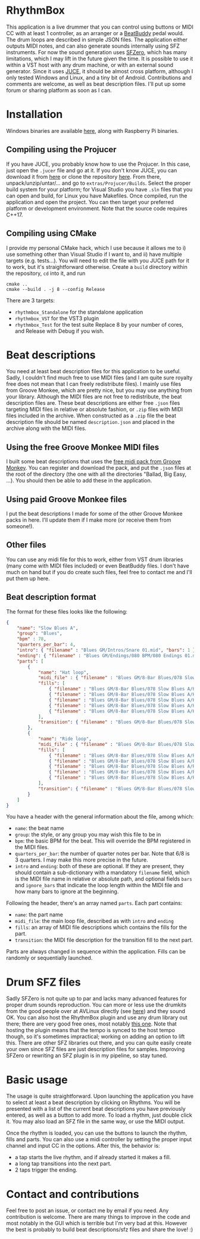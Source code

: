 # RhythmBox

This application is a live drummer that you can control using buttons or MIDI CC with at least 1 controller, as an arranger or a [BeatBuddy](https://singularsound.com/) pedal would.
The drum loops are described in simple JSON files.
The application either outputs MIDI notes, and can also generate sounds internally using SFZ instruments.
For now the sound generation uses [SFZero](http://stevefolta.github.io/SFZero/), which has many limitations, which I may lift in the future given the time.
It is possible to use it within a VST host with any drum machine, or with an external sound generator.
Since it uses [JUCE](https://juce.com/), it should be almost cross platform, although I only tested Windows and Linux, and a tiny bit of Android.
Contributions and comments are welcome, as well as beat description files.
I'll put up some forum or sharing platform as soon as I can.

# Installation

Windows binaries are available [here](https://github.com/paulfd/rhythmbox/releases), along with Raspberry Pi binaries.

## Compiling using the Projucer

If you have JUCE, you probably know how to use the Projucer.
In this case, just open the `.jucer` file and go at it.
If you don't know JUCE, you can download it from [here](https://shop.juce.com/get-juce) or clone the repository [here](https://github.com/WeAreROLI/JUCE).
From there, unpack/unzip/untar/... and go to `extras/Projucer/Builds`.
Select the proper build system for your platform; for Visual Studio you have `.sln` files that you can open and build, for Linux you have Makefiles.
Once compiled, run the application and open the project.
You can then target your preferred platform or development environment.
Note that the source code requires C++17.

## Compiling using CMake

I provide my personal CMake hack, which I use because it allows me to i) use something other than Visual Studio if I want to, and ii) have multiple targets (e.g. tests...).
You will need to edit the file with you JUCE path for it to work, but it's straightforward otherwise.
Create a `build` directory within the repository, `cd` into it, and run
```
cmake ..
cmake --build . -j 8 --config Release
```
There are 3 targets:
- `rhythmbox_Standalone` for the standalone application
- `rhythmbox_VST` for the VST3 plugin
- `rhythmbox_Test` for the test suite
Replace 8 by your number of cores, and Release with Debug if you wish.

# Beat descriptions

You need at least beat description files for this application to be useful.
Sadly, I couldn't find much free to use MIDI files (and I am quite sure royalty free does not mean that I can freely redistribute files).
I mainly use files from Groove Monkee, which are pretty nice, but you may use anything from your library.
Although the MIDI files are not free to redistribute, the beat description files are.
These beat descriptions are either free `.json` files targeting MIDI files in relative or absolute fashion, or `.zip` files with MIDI files included in the archive.
When constructed as a `.zip` file the beat description file should be named `description.json` and placed in the archive along with the MIDI files.

## Using the free Groove Monkee MIDI files

I built some beat descriptions that uses the [free midi pack from Groove Monkey](https://groovemonkee.com/pages/free-midi-loops).
You can register and download the pack, and put the `.json` files at the root of the directory (the one with all the directories "Ballad, Big Easy, ...).
You should then be able to add these in the application.

## Using paid Groove Monkee files

I put the beat descriptions I made for some of the other Groove Monkee packs in here.
I'll update them if I make more (or receive them from someone!).

## Other files

You can use any midi file for this to work, either from VST drum libraries (many come with MIDI files included) or even BeatBuddy files.
I don't have much on hand but if you do create such files, feel free to contact me and I'll put them up here.

## Beat description format

The format for these files looks like the following:
```json
{
    "name": "Slow Blues A",
    "group": "Blues",
    "bpm" : 78,
    "quarters_per_bar": 4,
    "intro": { "filename" : "Blues GM/Intros/Snare 01.mid", "bars": 1 },
    "ending": { "filename" : "Blues GM/Endings/080 BPM/080 Endings 01.mid", "bars": 2 },
    "parts": [
        {
            "name": "Hat loop",
            "midi_file" : { "filename" : "Blues GM/8-Bar Blues/078 Slow Blues A/Hat Grooves/Slow Blues A Hats F1 S.mid", "bars": 4, "ignore_bars": 1 },
            "fills": [
                { "filename" : "Blues GM/8-Bar Blues/078 Slow Blues A/Hat Grooves/Slow Blues A Hats F2 S.mid", "bars": 1, "ignore_bars": 7 },
                { "filename" : "Blues GM/8-Bar Blues/078 Slow Blues A/Hat Grooves/Slow Blues A Hats F3 M.mid", "bars": 1, "ignore_bars": 7 },
                { "filename" : "Blues GM/8-Bar Blues/078 Slow Blues A/Hat Grooves/Slow Blues A Hats F4 M.mid", "bars": 1, "ignore_bars": 7 },
                { "filename" : "Blues GM/8-Bar Blues/078 Slow Blues A/Hat Grooves/Slow Blues A Hats F5 M.mid", "bars": 1, "ignore_bars": 7 },
                { "filename" : "Blues GM/8-Bar Blues/078 Slow Blues A/Hat Grooves/Slow Blues A Hats F6 L.mid", "bars": 1, "ignore_bars": 7 }
            ],
            "transition": { "filename" : "Blues GM/8-Bar Blues/078 Slow Blues A/Hat Grooves/Slow Blues A Hats F1 S.mid", "bars": 1, "ignore_bars": 7 }
        },
        {
            "name": "Ride loop",
            "midi_file" : { "filename" : "Blues GM/8-Bar Blues/078 Slow Blues A/Ride Grooves/Slow Blues A Ride F1 S.mid", "bars": 4, "ignore_bars": 1},
            "fills": [
                { "filename" : "Blues GM/8-Bar Blues/078 Slow Blues A/Ride Grooves/Slow Blues A Ride F2 S.mid", "bars": 1, "ignore_bars": 7 },
                { "filename" : "Blues GM/8-Bar Blues/078 Slow Blues A/Ride Grooves/Slow Blues A Ride F3 M.mid", "bars": 1, "ignore_bars": 7 },
                { "filename" : "Blues GM/8-Bar Blues/078 Slow Blues A/Ride Grooves/Slow Blues A Ride F4 M.mid", "bars": 1, "ignore_bars": 7 },
                { "filename" : "Blues GM/8-Bar Blues/078 Slow Blues A/Ride Grooves/Slow Blues A Ride F5 M.mid", "bars": 1, "ignore_bars": 7 },
                { "filename" : "Blues GM/8-Bar Blues/078 Slow Blues A/Ride Grooves/Slow Blues A Ride F6 L.mid", "bars": 1, "ignore_bars": 7 }
            ],
            "transition": { "filename" : "Blues GM/8-Bar Blues/078 Slow Blues A/Ride Grooves/Slow Blues A Ride F1 S.mid", "bars": 1, "ignore_bars": 7 }
        }
    ]
}
```
You have a header with the general information about the file, among which:
- `name`: the beat name
- `group`: the style, or any group you may wish this file to be in
- `bpm`: the basic BPM for the beat. This will override the BPM registered in the MIDI files.
- `quarters_per_bar`: the number of quarter notes per bar. Note that 6/8 is 3 quarters. I may make this more precise in the future.
- `intro` and `ending`: both of these are optional. If they are present, they should contain a sub-dictionary with a mandatory `filename` field, which is the MIDI file name in relative or absolute path, and optional fields `bars` and `ignore_bars` that indicate the loop length within the MIDI file and how many bars to ignore at the beginning.

Following the header, there's an array named `parts`.
Each part contains:
- `name`: the part name
- `midi_file`: the main loop file, described as with `intro` and `ending`
- `fills`: an array of MIDI file descriptions which contains the fills for the part.
- `transition`: the MIDI file description for the transition fill to the next part.

Parts are always changed in sequence within the application.
Fills can be randomly or sequentially launched.

# Drum SFZ files

Sadly SFZero is not quite up to par and lacks many advanced features for proper drum sounds reproduction.
You can more or less use the drumkits from the good people over at AVLinux directly (see [here](http://www.bandshed.net/avldrumkits/)) and they sound OK.
You can also host the RhythmBox plugin and use any drum library out there; there are very good free ones, most notably [this one](https://www.powerdrumkit.com/).
Note that hosting the plugin means that the tempo is synced to the host tempo though, so it's sometimes impractical; working on adding an option to lift this.
There are other SFZ libraries out there, and you can quite easily create your own since SFZ files are just description files for samples.
Improving SFZero or rewriting an SFZ plugin is in my pipeline, so stay tuned.

# Basic usage

The usage is quite straightforward.
Upon launching the application you have to select at least a beat description by clicking on Rhythms.
You will be presented with a list of the current beat descriptions you have previously entered, as well as a button to add more.
To load a rhythm, just double click it.
You may also load an SFZ file in the same way, or use the MIDI output.

Once the rhythm is loaded, you can use the buttons to launch the rhythm, fills and parts.
You can also use a midi controller by setting the proper input channel and input CC in the options.
After this, the behavior is:
- a tap starts the live rhythm, and if already started it makes a fill.
- a long tap transitions into the next part.
- 2 taps trigger the ending.

# Contact and contributions

Feel free to post an issue, or contact me by email if you need.
Any contribution is welcome.
There are many things to improve in the code and most notably in the GUI which is terrible but I'm very bad at this.
However the best is probably to build beat descriptions/sfz files and share the love! :)
